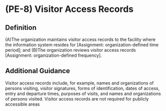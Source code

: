 
# (PE-8) Visitor Access Records

## Definition

(A)The organization maintains visitor access records to the facility where the information system resides for [Assignment: organization-defined time period]; and
(B)The organization reviews visitor access records [Assignment: organization-defined frequency].

## Additional Guidance

Visitor access records include, for example, names and organizations of persons visiting, visitor signatures, forms of identification, dates of access, entry and departure times, purposes of visits, and names and organizations of persons visited. Visitor access records are not required for publicly accessible areas
